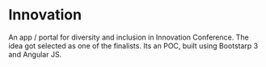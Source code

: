 # Innovation
An app / portal for diversity and inclusion in Innovation Conference. 
The idea got selected as one of the finalists. Its an POC, built using Bootstarp 3 and Angular JS. 
